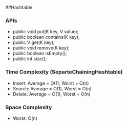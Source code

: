 ##Hashtable

### APIs
- public void put(K key, V value);
- public boolean contains(K key);
- public V get(K key);
- public void remove(K key);
- public boolean isEmpty();
- public int size();	

### Time Complexity (SeparteChainingHashtable)
- Insert: Average = O(1), Worst = O(n)  
- Search: Average = O(1), Worst = O(n)
- Delete: Average = O(1), Worst = O(n)

### Space Complexity
- Worst: O(n)  